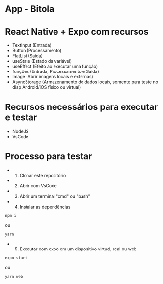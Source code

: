 # App - Bitola

# React Native + Expo com recursos
- TextInput (Entrada)
- Button (Processamento)
- FlatList (Saída)
- useState (Estado da variável)
- useEffect (Efeito ao executar uma função)
- funções (Entrada, Processamento e Saida)
- Image (Abrir imagens locais e externas)
- AsyncStorage (Armazenamento de dados locais, somente para teste no disp Android/iOS físico ou virtual)
# Recursos necessários para executar e testar
- NodeJS
- VsCode

# Processo para testar
- 1. Clonar este repositório
- 2. Abrir com VsCode
- 3. Abrir um terminal "cmd" ou "bash"
- 4. Instalar as dependências
```bash
npm i
```
ou 
```bash
yarn
```
- 5. Executar com expo em um dispositivo virtual, real ou web
```bash
expo start
```
ou 
```bash
yarn web
```